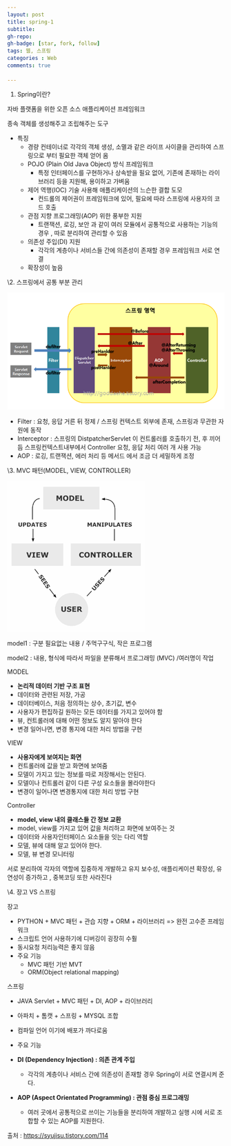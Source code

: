 ```yaml
---
layout: post
title: spring-1
subtitle: 
gh-repo: 
gh-badge: [star, fork, follow]
tags: 웹, 스프링
categories : Web
comments: true

---
```


1. Spring이란?

자바 플랫폼을 위한 오픈 소스 애플리케이션 프레임워크

종속 객체를 생성해주고 조립해주는 도구 

- 특징
  - 경량 컨테이너로 각각의 객체 생성, 소멸과 같은 라이프 사이클을 관리하여 스프링으로 부터 필요한 객체 얻어 옴
  - POJO (Plain Old Java Object) 방식 프레임워크
    - 특정 인터페이스를 구현하거나 상속받을 필요 없어, 기존에 존재하는 라이브러리 등을 지원해, 용이하고 가벼움
  - 제어 역행(IOC) 기술 사용해 애플리케이션의 느슨한 결합 도모 
    - 컨드롤의 제어권이 프레임워크에 있어, 필요에 따라 스프링에 사용자의 코드 호출
  - 관점 지향 프로그래밍(AOP) 위한 풍부한 지원
    - 트랜잭션, 로깅, 보안 과 같이 여러 모듈에서 공통적으로 사용하는 기능의 경우 , 따로 분리하여 관리할 수 있음
  - 의존성 주입(DI) 지원
    - 각각의 계층이나 서비스들 간에 의존성이 존재할 경우 프레임워크 서로 연결
  - 확장성이 높음

\2. 스프링에서 공통 부분 관리



![img](..\assets\post_img\spring1.png)



- Filter : 요청, 응답 거른 뒤 정제 / 스프링 컨텍스트 외부에 존재, 스프링과 무관한 자원에 동작
- Interceptor : 스프링의 DistpatcherServlet 이 컨트롤러를 호출하기 전, 후 끼어듬
                스프링컨텍스트내부에서 Controller 요청, 응답 처리 
                여러 개 사용 가능 
- AOP : 로깅, 트랜잭션, 에러 처리 등 메서드 에서 조금 더 세밀하게 조정 

 

\3. MVC 패턴(MODEL, VIEW, CONTROLLER)



![img](..\assets\post_img\spring2.png)



model1 : 구분 필요없는 내용 / 주먹구구식, 작은 프로그램

model2 : 내용, 형식에 따라서 파일을 분류해서 프로그래밍 (MVC) /여러명이 작업

 

MODEL

- **논리적 데이터 기반 구조 표현**
- 데이터와 관련된 저장, 가공
- 데이터베이스, 처음 정의하는 상수, 초기값, 변수 
- 사용자가 편집하길 원하는 모든 데이터를 가지고 있어야 함
- 뷰, 컨트롤러에 대해 어떤 정보도 알지 말아야 한다
- 변경 일어나면, 변경 통지에 대한 처리 방법을 구현

VIEW

- **사용자에게 보여지는 화면** 
- 컨트롤러에 값을 받고 화면에 보여줌 
- 모델이 가지고 있는 정보를 따로 저장해서는 안된다.
- 모델이나 컨트롤러 같이 다른 구성 요소들을 몰라야한다
- 변경이 일어나면 변경통지에 대한 처리 방법 구현

Controller

- **model, view 내의 클래스들 간 정보 교환**
- model, view를 가지고 있어 값을 처리하고 화면에 보여주는 것 
- 데이터와 사용자인터페이스 요소들을 잇는 다리 역할
- 모델, 뷰에 대해 알고 있어야 한다.
- 모델, 뷰 변경 모니터링

서로 분리하여 각자의 역할에 집중하게 개발하고 유지 보수성, 애플리케이션 확장성, 유연성이 증가하고 , 중복코딩 또한 사라진다

 

\4. 장고 VS 스프링

장고 

- PYTHON + MVC 패턴 + 관습 지향 + ORM + 라이브러리 => 완전 고수준 프레임워크
- 스크립트 언어 사용하기에 디버깅이 굉장히 수훨 
- 동시요청 처리능력은 좋지 않음
- 주요 기능
  - MVC 패턴 기반 MVT
  - ORM(Object relational mapping)

스프링

- JAVA Servlet + MVC 패턴 + DI, AOP + 라이브러리
- 아파치 + 톰캣 + 스프링 + MYSQL 조합
- 컴파일 언어 이기에 배포가 까다로움
- 주요 기능
- **DI (Dependency Injection) : 의존 관계 주입**
  -  각각의 계층이나 서비스 간에 의존성이 존재할 경우 Spring이 서로 연결시켜 준다.

- **AOP (Aspect Orientated Programming) : 관점 중심 프로그래밍**
  -  여러 곳에서 공통적으로 쓰이는 기능들을 분리하여 개발하고 실행 시에 서로 조합할 수 있는 AOP를 지원한다.



출처 : https://syujisu.tistory.com/114